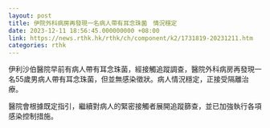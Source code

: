 ```yaml
---
layout: post
title: 伊院外科病房再發現一名病人帶有耳念珠菌　情況穩定
date: 2023-12-11 18:56:45.000000000 +08:00
link: https://news.rthk.hk/rthk/ch/component/k2/1731819-20231211.htm
categories: rthk
---
```


伊利沙伯醫院早前有病人帶有耳念珠菌，經接觸追蹤調查，醫院外科病房再發現一名55歲男病人帶有耳念珠菌，但並無感染徵狀。病人情況穩定，正接受隔離治療。

醫院會根據既定指引，繼續對病人的緊密接觸者展開追蹤篩查，並已加強執行各項感染控制措施。
